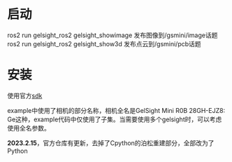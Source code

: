 # 启动

ros2 run gelsight_ros2 gelsight_showimage 发布图像到/gsmini/image话题
ros2 run gelsight_ros2 gelsight_show3d 发布点云到/gsmini/pcb话题

# 安装
使用官方[sdk](https://github.com/gelsightinc/gsrobotics)

example中使用了相机的部分名称，相机全名是GelSight Mini R0B 28GH-EJZ8: Ge这种，example代码中仅使用了子集。当需要使用多个gelsight时，可以考虑使用全名参数。


**2023.2.15**，官方仓库有更新，去掉了Cpython的泊松重建部分，全部改为了Python
